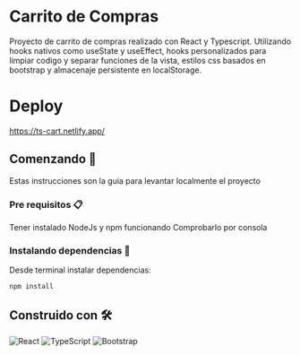 # Carrito de Compras

Proyecto de carrito de compras realizado con React y Typescript.
Utilizando hooks nativos como useState y useEffect, hooks personalizados para limpiar codigo y separar funciones de la vista, estilos css basados en bootstrap y almacenaje persistente en localStorage.

# Deploy

https://ts-cart.netlify.app/

## Comenzando 🚀

Estas instrucciones son la guia para levantar localmente el proyecto

### Pre requisitos 📋

Tener instalado NodeJs y npm funcionando
Comprobarlo por consola

### Instalando dependencias 🔧

Desde terminal instalar dependencias:

```
npm install
```

## Construido con 🛠️

![React](https://img.shields.io/badge/react-%2320232a.svg?style=for-the-badge&logo=react&logoColor=%2361DAFB)
![TypeScript](https://img.shields.io/badge/typescript-%23007ACC.svg?style=for-the-badge&logo=typescript&logoColor=white)
![Bootstrap](https://img.shields.io/badge/bootstrap-%238511FA.svg?style=for-the-badge&logo=bootstrap&logoColor=white)
